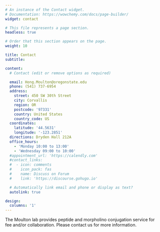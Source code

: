 ```yaml
---
# An instance of the Contact widget.
# Documentation: https://wowchemy.com/docs/page-builder/
widget: contact

# This file represents a page section.
headless: true

# Order that this section appears on the page.
weight: 10

title: Contact
subtitle:

content:
  # Contact (edit or remove options as required)

  email: Hong.Moulton@oregonstate.edu
  phone: (541) 737-6954
  address:
    street: 450 SW 30th Street
    city: Corvallis
    region: OR
    postcode: '97331'
    country: United States
    country_code: US
  coordinates:
    latitude: '44.5631'
    longitude: '-123.2851'
  directions: Dryden Hall 212A
  office_hours:
    - 'Monday 10:00 to 13:00'
    - 'Wednesday 09:00 to 10:00'
  #appointment_url: 'https://calendly.com'
  #contact_links:
  #  - icon: comments
  #    icon_pack: fas
  #    name: Discuss on Forum
  #    link: 'https://discourse.gohugo.io'

  # Automatically link email and phone or display as text?
  autolink: true

design:
  columns: '1'
---
```

The Moulton lab provides peptide and morpholino conjugation service for fee and/or collaboration.
Please contact us for more information.
